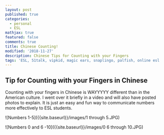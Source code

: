```yaml
---
layout: post
published: true
categories:
  - personal
  - ESL
mathjax: true
featured: false
comments: true
title: Chinese Counting!
modified: '2018-11-27'
description: Chinese Tips for Counting with your Fingers
tags: 'ESL, 51talk, vipkid, magic ears, snaplingo, palfish, online esl'
---
```

## Tip for Counting with your Fingers in Chinese

Counting with your fingers in Chinese is WAYYYYY different than in the American culture.  I went over it briefly in a video and will also have posted photos to explain.  It is just an easy and fun way to communicate numbers more effectively to ESL students.

![Numbers 1-5]({{site.baseurl}}/images/1 through 5.JPG)


![Numbers 0 and 6 -10]({{site.baseurl}}/images/0 6 through 10.JPG)
